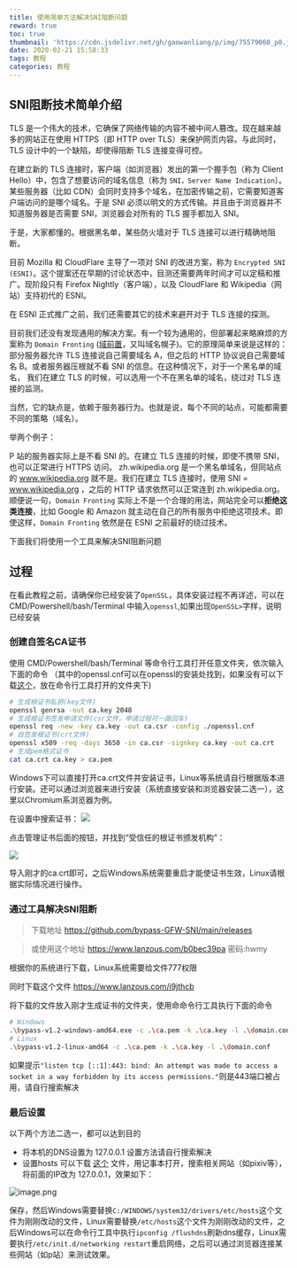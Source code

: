 ```yaml
---
title: 使用简单方法解决SNI阻断问题
reward: true
toc: true
thumbnail: 'https://cdn.jsdelivr.net/gh/gaowanliang/p/img/75579060_p0.jpg'
date: 2020-02-21 15:58:33
tags: 教程
categories: 教程
---
```

## SNI阻断技术简单介绍
TLS 是一个伟大的技术，它确保了网络传输的内容不被中间人篡改。现在越来越多的网站正在使用 HTTPS（即 HTTP over TLS）来保护网页内容。与此同时，TLS 设计中的一个缺陷，却使得阻断 TLS 连接变得可控。

在建立新的 TLS 连接时，客户端（如浏览器）发出的第一个握手包（称为 Client Hello）中，包含了想要访问的域名信息（称为 `SNI，Server Name Indication`）。某些服务器（比如 CDN）会同时支持多个域名，在加密传输之前，它需要知道客户端访问的是哪个域名。于是 SNI 必须以明文的方式传输。并且由于浏览器并不知道服务器是否需要 SNI，浏览器会对所有的 TLS 握手都加入 SNI。

于是，大家都懂的。根据黑名单，某些防火墙对于 TLS 连接可以进行精确地阻断。

目前 Mozilla 和 CloudFlare 主导了一项对 SNI 的改进方案，称为 `Encrypted SNI (ESNI)`。这个提案还在早期的讨论状态中，目测还需要两年时间才可以定稿和推广。现阶段只有 Firefox Nightly（客户端），以及 CloudFlare 和 Wikipedia（网站）支持初代的 ESNI。

在 ESNI 正式推广之前，我们还需要其它的技术来避开对于 TLS 连接的探测。

目前我们还没有发现通用的解决方案。有一个较为通用的，但部署起来略麻烦的方案称为 `Domain Fronting` ([域前置](https://zh.wikipedia.org/wiki/%E5%9F%9F%E5%89%8D%E7%BD%AE)，又叫域名幌子)。它的原理简单来说是这样的：部分服务器允许 TLS 连接说自己需要域名 A，但之后的 HTTP 协议说自己需要域名 B。或者服务器压根就不看 SNI 的信息。在这种情况下，对于一个黑名单的域名， 我们在建立 TLS 的时候，可以选用一个不在黑名单的域名，绕过对 TLS 连接的监测。

当然，它的缺点是，依赖于服务器行为。也就是说，每个不同的站点，可能都需要不同的策略（域名）。

举两个例子：

P 站的服务器实际上是不看 SNI 的。在建立 TLS 连接的时候，即使不携带 SNI，也可以正常进行 HTTPS 访问。
zh.wikipedia.org 是一个黑名单域名，但同站点的 www.wikipedia.org 就不是。我们在建立 TLS 连接时，使用 SNI = www.wikipedia.org ，之后的 HTTP 请求依然可以正常连到 zh.wikipedia.org。
顺便说一句，`Domain Fronting` 实际上不是一个合理的用法，网站完全可以**拒绝这类连接**，比如 Google 和 Amazon 就主动在自己的所有服务中拒绝这项技术。即使这样，`Domain Fronting` 依然是在 ESNI 之前最好的绕过技术。

下面我们将使用一个工具来解决SNI阻断问题

## 过程

在看此教程之前，请确保你已经安装了`OpenSSL`，具体安装过程不再详述，可以在 CMD/Powershell/bash/Terminal 中输入`openssl`,如果出现`OpenSSL>`字样，说明已经安装
### 创建自签名CA证书

使用 CMD/Powershell/bash/Terminal 等命令行工具打开任意文件夹，依次输入下面的命令
（其中的openssl.cnf可以在openssl的安装处找到，如果没有可以下载[这个](https://cdn.jsdelivr.net/gh/gaowanliang/gitment-store/openssl.cnf)，放在命令行工具打开的文件夹下)
```bash
# 生成根证书私钥(key文件)
openssl genrsa -out ca.key 2048
# 生成根证书签发申请文件(csr文件，申请过程可一路回车)
openssl req -new -key ca.key -out ca.csr -config ./openssl.cnf
# 自签发根证书(crt文件)
openssl x509 -req -days 3650 -in ca.csr -signkey ca.key -out ca.crt
# 生成pem格式证书
cat ca.crt ca.key > ca.pem
```
Windows下可以直接打开ca.crt文件并安装证书，Linux等系统请自行根据版本进行安装。还可以通过浏览器来进行安装（系统直接安装和浏览器安装二选一），这里以Chromium系浏览器为例。

在设置中搜索证书：
![](https://cdn.jsdelivr.net/gh/gaowanliang/p/img/20200221172943.png)

点击管理证书后面的按钮，并找到“受信任的根证书颁发机构”：

![](https://cdn.jsdelivr.net/gh/gaowanliang/p/img/20200221173108.png)

导入刚才的ca.crt即可，之后Windows系统需要重启才能使证书生效，Linux请根据实际情况进行操作。

### 通过工具解决SNI阻断

> 下载地址 https://github.com/bypass-GFW-SNI/main/releases

> 或使用这个地址 https://www.lanzous.com/b0bec39pa 密码:hwmy

根据你的系统进行下载，Linux系统需要给文件777权限

同时下载这个文件 https://www.lanzous.com/i9jthcb

将下载的文件放入刚才生成证书的文件夹，使用命命令行工具执行下面的命令

```bash
# Windows
.\bypass-v1.2-windows-amd64.exe -c .\ca.pem -k .\ca.key -l .\domain.conf
# Linux 
.\bypass-v1.2-linux-amd64 -c .\ca.pem -k .\ca.key -l .\domain.conf
```
如果提示`"listen tcp [::1]:443: bind: An attempt was made to access a socket in a way forbidden by its access permissions."`则是443端口被占用，请自行搜索解决

### 最后设置
以下两个方法二选一，都可以达到目的
* 将本机的DNS设置为 127.0.0.1 设置方法请自行搜索解决
* 设置hosts 可以下载 [这个](https://cdn.jsdelivr.net/gh/googlehosts/hosts/hosts-files/hosts) 文件，用记事本打开，搜索相关网站（如pixiv等），将前面的IP改为 127.0.0.1，效果如下：

![image.png](https://i.loli.net/2020/02/21/DXp2byx59gqwMaF.png)

保存，然后Windows需要替换`C:/WINDOWS/system32/drivers/etc/hosts`这个文件为刚刚改动的文件，Linux需要替换`/etc/hosts`这个文件为刚刚改动的文件，之后Windows可以在命令行工具中执行`ipconfig /flushdns`刷新dns缓存，Linux需要执行`/etc/init.d/networking restart`重启网络，之后可以通过浏览器连接某些网站（如p站）来测试效果。